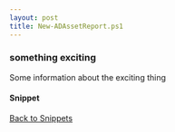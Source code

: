 ```yaml
---
layout: post
title: New-ADAssetReport.ps1
---
```


### something exciting

Some information about the exciting thing

#### Snippet

<script src="https://gist-it.appspot.com/github.com/BanterBoy/scripts-blog/blob/master/PowerShell/tools/New-ADAssetReportGUI/New-ADAssetReport.ps1"></script>

<a href="/menu/_pages/snippets.html">Back to Snippets</a>
